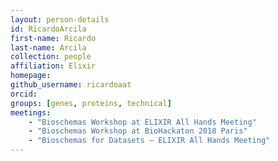 ```yaml
---
layout: person-details
id: RicardoArcila
first-name: Ricardo
last-name: Arcila
collection: people
affiliation: Elixir
homepage:
github_username: ricardoaat
orcid:
groups: [genes, proteins, technical]
meetings: 
    - "Bioschemas Workshop at ELIXIR All Hands Meeting"
    - "Bioschemas Workshop at BioHackaton 2018 Paris"
    - "Bioschemas for Datasets – ELIXIR All Hands Meeting"
---
```

